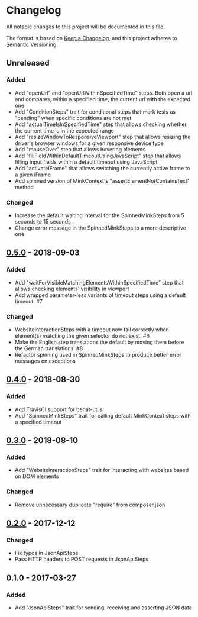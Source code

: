 # Changelog
All notable changes to this project will be documented in this file.

The format is based on [Keep a Changelog](https://keepachangelog.com/en/1.0.0/),
and this project adheres to [Semantic Versioning](https://semver.org/spec/v2.0.0.html).

## Unreleased
### Added
- Add "openUrl" and "openUrlWithinSpecifiedTime" steps. Both open a url and compares, within a specified time, the current url with the expected one
- Add "ConditionSteps" trait for conditional steps that mark tests as "pending" when specific conditions are not met
- Add "actualTimeIsInSpecifiedTime" step that allows checking whether the current time is in the expected range
- Add "resizeWindowToResponsiveViewport" step that allows resizing the driver's browser windows for a given responsive device type
- Add "mouseOver" step that allows hovering elements 
- Add "fillFieldWithinDefaultTimeoutUsingJavaScript" step that allows filling input fields within a default timeout using JavaScript
- Add "activateIFrame" that allows switching the currently active frame to a given iFrame
- Add spinned version of MinkContext's "assertElementNotContainsText" method
 
### Changed
- Increase the default waiting interval for the SpinnedMinkSteps from 5 seconds to 15 seconds
- Change error message in the SpinnedMinkSteps to a more descriptive one

## [0.5.0] - 2018-09-03
### Added
- Add "waitForVisibleMatchingElementsWithinSpecifiedTime" step that allows checking elements' visibility in viewport
- Add wrapped parameter-less variants of timeout steps using a default timeout. #7
### Changed
- WebsiteInteractionSteps with a timeout now fail correctly when element(s) matching the given selector do not exist. #6
- Make the English step translations the default by moving them before the German translations. #8
- Refactor spinning used in SpinnedMinkSteps to produce better error messages on exceptions

## [0.4.0] - 2018-08-30
### Added
- Add TravisCI support for behat-utils
- Add "SpinnedMinkSteps" trait for calling default MinkContext steps with a specified timeout

## [0.3.0] - 2018-08-10
### Added
- Add "WebsiteInteractionSteps" trait for interacting with websites based on DOM elements
### Changed
- Remove unnecessary duplicate "require" from composer.json

## [0.2.0] - 2017-12-12
### Changed
- Fix typos in JsonApiSteps
- Pass HTTP headers to POST requests in JsonApiSteps

## 0.1.0 - 2017-03-27
### Added
- Add "JsonApiSteps" trait for sending, receiving and asserting JSON data

[0.5.0]: https://github.com/exozet/behat-utils/compare/0.4.0...0.5.0
[0.4.0]: https://github.com/exozet/behat-utils/compare/0.3.0...0.4.0
[0.3.0]: https://github.com/exozet/behat-utils/compare/0.2.0...0.3.0
[0.2.0]: https://github.com/exozet/behat-utils/compare/0.1.0...0.2.0
